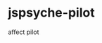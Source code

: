 # jspsyche-pilot
affect pilot

<script src="https://unpkg.com/jspsych@7.3.0"></script>
<link href="https://unpkg.com/jspsych@7.3.0/css/jspsych.css" rel="stylesheet" />
